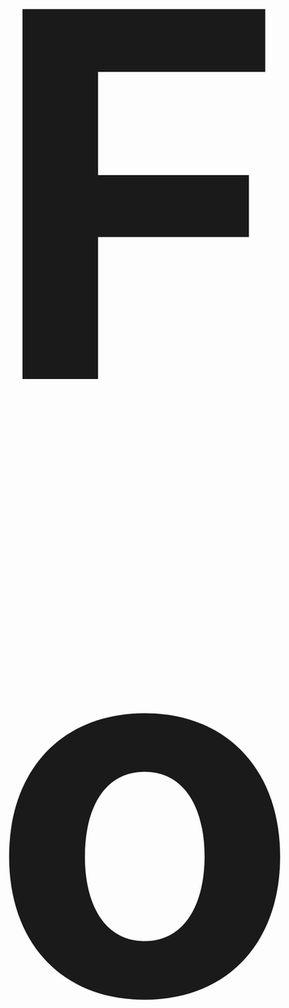 <div align=center style="font-size: 500px;">
  
# Fortnite Tinfoil Shop
Tinfoil shop is made by: WhyCron and Secret1337 
  
</div>
<br >
All links are taken from the Fortnite Nintendo Switch build archive which can be found <a href="[https://github.com/IzTendo/FortniteSwitchBuilds](https://github.com/simplyblk/FortniteSwitchBuilds)">here</a>
<br ><br >

# How do I utilize these in-game?
You will need additional mods and patches in order to connect to a backend and play matches using these builds. You can find all the required patches, as well as a 24/7 hosted backend in our community's [Discord server.](https://discord.gg/j8s8TH5QH4)

# Disclaimer
Fortnite was released for the Nintendo Switch on June 12th, 2018 during Chapter 1 Season 4. With that in mind, there are no earlier builds for the console prior to Season 4 (4.4.0) that have been released to the public.

# Credits
Hosting the builds: <a href="https://github.com/simplyblk">SimplyBlk</a>
Orginal hosting of the builds <a href="https://github.com/IzTendo">ItsTendo (lintu)</a>
